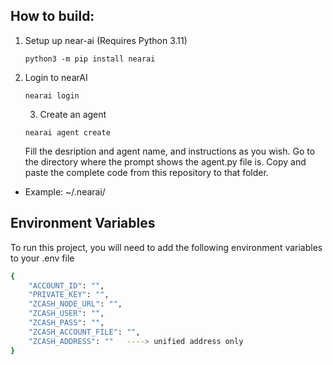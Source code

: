 ## How to build:

1. Setup up near-ai (Requires Python 3.11)

   ```
   python3 -m pip install nearai
   ```
2. Login to nearAI

   ```
   nearai login
   ```

    3. Create an agent


   ```
   nearai agent create
   ```

    Fill the desription and agent name, and instructions as you wish. Go to the directory where the prompt shows the agent.py file is.
     Copy and paste the complete code from this repository to that folder.

* Example: ~/.nearai/


## Environment Variables

To run this project, you will need to add the following environment variables to your .env file

```bash
{
    "ACCOUNT_ID": "", 
    "PRIVATE_KEY": "",
    "ZCASH_NODE_URL": "",
    "ZCASH_USER": "",
    "ZCASH_PASS": "",
    "ZCASH_ACCOUNT_FILE": "",
    "ZCASH_ADDRESS": ""   ----> unified address only
}
```
